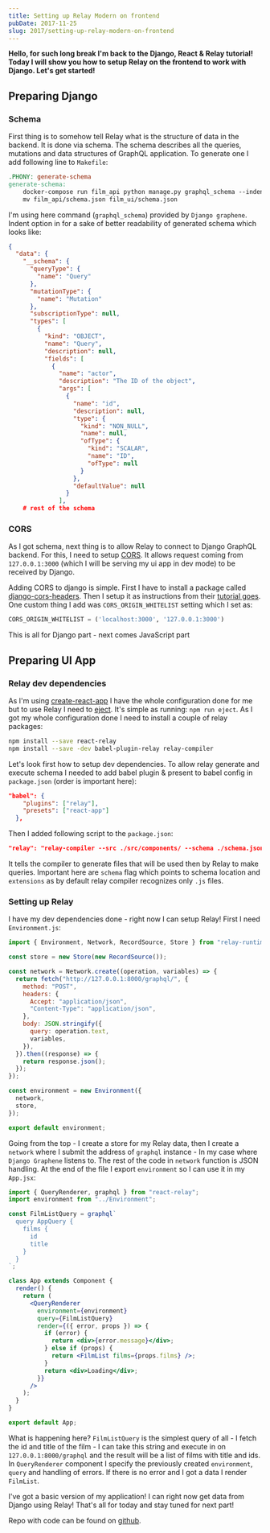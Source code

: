 ```yaml
---
title: Setting up Relay Modern on frontend
pubDate: 2017-11-25
slug: 2017/setting-up-relay-modern-on-frontend
---
```


**Hello, for such long break I'm back to the Django, React & Relay tutorial! Today I will show you how to setup Relay on the frontend to work with Django. Let's get started!**

## Preparing Django

### Schema

First thing is to somehow tell Relay what is the structure of data in the backend. It is done via schema. The schema describes all the queries, mutations and data structures of GraphQL application. To generate one I add following line to `Makefile`:

```makefile
.PHONY: generate-schema
generate-schema:
	docker-compose run film_api python manage.py graphql_schema --indent 2
	mv film_api/schema.json film_ui/schema.json
```

I'm using here command (`graphql_schema`) provided by `Django graphene`. Indent option in for a sake of better readability of generated schema which looks like:

```json
{
  "data": {
    "__schema": {
      "queryType": {
        "name": "Query"
      },
      "mutationType": {
        "name": "Mutation"
      },
      "subscriptionType": null,
      "types": [
        {
          "kind": "OBJECT",
          "name": "Query",
          "description": null,
          "fields": [
            {
              "name": "actor",
              "description": "The ID of the object",
              "args": [
                {
                  "name": "id",
                  "description": null,
                  "type": {
                    "kind": "NON_NULL",
                    "name": null,
                    "ofType": {
                      "kind": "SCALAR",
                      "name": "ID",
                      "ofType": null
                    }
                  },
                  "defaultValue": null
                }
              ],
    # rest of the schema
```

### CORS

As I got schema, next thing is to allow Relay to connect to Django GraphQL backend. For this, I need to setup [CORS](https://developer.mozilla.org/en-US/docs/Web/HTTP/CORS). It allows request coming from `127.0.0.1:3000` (which I will be serving my ui app in dev mode) to be received by Django.

Adding CORS to django is simple. First I have to install a package called [django-cors-headers](https://github.com/OttoYiu/django-cors-headers). Then I setup it as instructions from their [tutorial goes](https://github.com/OttoYiu/django-cors-headers#setup). One custom thing I add was `CORS_ORIGIN_WHITELIST` setting which I set as:

```python
CORS_ORIGIN_WHITELIST = ('localhost:3000', '127.0.0.1:3000')
```

This is all for Django part - next comes JavaScript part

## Preparing UI App

### Relay dev dependencies

As I'm using [create-react-app](https://github.com/facebookincubator/create-react-app) I have the whole configuration done for me but to use Relay I need to [eject](https://github.com/facebookincubator/create-react-app#converting-to-a-custom-setup). It's simple as running: `npm run eject`. As I got my whole configuration done I need to install a couple of relay packages:

```bash
npm install --save react-relay
npm install --save -dev babel-plugin-relay relay-compiler
```

Let's look first how to setup dev dependencies. To allow relay generate and execute schema I needed to add babel plugin & present to babel config in `package.json` (order is important here):

```json
"babel": {
    "plugins": ["relay"],
    "presets": ["react-app"]
  },
```

Then I added following script to the `package.json`:

```json
"relay": "relay-compiler --src ./src/components/ --schema ./schema.json --extensions jsx"
```

It tells the compiler to generate files that will be used then by Relay to make queries. Important here are `schema` flag which points to schema location and `extensions` as by default relay compiler recognizes only `.js` files.

### Setting up Relay

I have my dev dependencies done - right now I can setup Relay! First I need `Environment.js`:

```js
import { Environment, Network, RecordSource, Store } from "relay-runtime";

const store = new Store(new RecordSource());

const network = Network.create((operation, variables) => {
  return fetch("http://127.0.0.1:8000/graphql/", {
    method: "POST",
    headers: {
      Accept: "application/json",
      "Content-Type": "application/json",
    },
    body: JSON.stringify({
      query: operation.text,
      variables,
    }),
  }).then((response) => {
    return response.json();
  });
});

const environment = new Environment({
  network,
  store,
});

export default environment;
```

Going from the top - I create a store for my Relay data, then I create a `network` where I submit the address of `graphql` instance - In my case where `Django Graphene` listens to. The rest of the code in `network` function is JSON handling. At the end of the file I export `environment` so I can use it in my `App.jsx`:

```jsx
import { QueryRenderer, graphql } from "react-relay";
import environment from "../Environment";

const FilmListQuery = graphql`
  query AppQuery {
    films {
      id
      title
    }
  }
`;

class App extends Component {
  render() {
    return (
      <QueryRenderer
        environment={environment}
        query={FilmListQuery}
        render={({ error, props }) => {
          if (error) {
            return <div>{error.message}</div>;
          } else if (props) {
            return <FilmList films={props.films} />;
          }
          return <div>Loading</div>;
        }}
      />
    );
  }
}

export default App;
```

What is happening here? `FilmListQuery` is the simplest query of all - I fetch the id and title of the film - I can take this string and execute in on `127.0.0.1:8000/graphql` and the result will be a list of films with title and ids. In `QueryRenderer` component I specify the previously created `environment`, `query` and handling of errors. If there is no error and I got a data I render `FilmList`.

I've got a basic version of my application! I can right now get data from Django using Relay! That's all for today and stay tuned for next part!

Repo with code can be found on [github](https://github.com/krzysztofzuraw/personal-blog-projects/tree/master/blog_django_graphql_react_relay).
